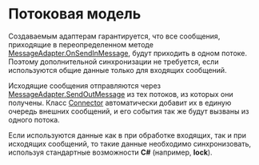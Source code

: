 # Потоковая модель

Создаваемым адаптерам гарантируется, что все сообщения, приходящие в переопределенном методе [MessageAdapter.OnSendInMessage](xref:StockSharp.Messages.MessageAdapter.OnSendInMessage), будут приходить в одном потоке. Поэтому дополнительной синхронизации не требуется, если используются общие данные только для входящих сообщений.

Исходящие сообщения отправляются через [MessageAdapter.SendOutMessage](xref:StockSharp.Messages.MessageAdapter.SendOutMessage) из тех потоков, из которых они получены. Класс [Connector](xref:StockSharp.Algo.Connector) автоматически добавит их в единую очередь внешних сообщений, и его события так же будут вызваны из одного потока.

Если используются данные как в при обработке входящих, так и при исходящих сообщений, то такие данные необходимо синхронизовать, используя стандартные возможности **C\#** (например, **lock**).
